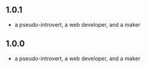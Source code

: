 ## 1.0.1

* a pseudo-introvert, a web developer, and a maker

## 1.0.0

* a pseudo-introvert, a web developer, and a maker

